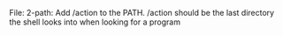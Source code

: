 File: 2-path: Add /action to the PATH. /action should be the last directory the shell looks into when looking for a program
